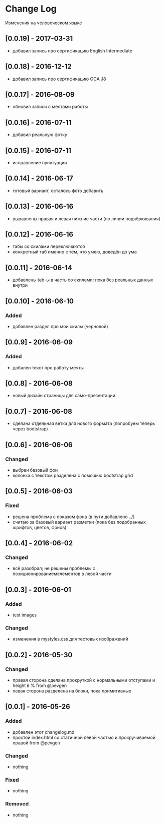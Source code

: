 # Change Log
Изменения на человеческом языке

## [0.0.19] - 2017-03-31
  - добавил запись про сертификацию English Intermediate

## [0.0.18] - 2016-12-12
  - добавил запись про сертификацию OCA J8
  
## [0.0.17] - 2016-08-09
  - обновил записи с местами работы

## [0.0.16] - 2016-07-11
  - добавил реальную фотку

## [0.0.15] - 2016-07-11
  - исправление пунктуации
  
## [0.0.14] - 2016-06-17
  - готовый вариант, осталось фото добавить

## [0.0.13] - 2016-06-16
  - выравнены правая и левая нижние части (по линии подчёркивания)

## [0.0.12] - 2016-06-16
  - табы со скилами переключаются
  - конкретный таб именно с тем, что умею, доведён до ума

## [0.0.11] - 2016-06-14
  - добавлены tab-ы в часть со скилами; пока без реальных данных внутри

## [0.0.10] - 2016-06-10
### Added
  - добавлен раздел про мои скилы (черновой)

## [0.0.9] - 2016-06-09
### Added
  - добален текст про работу мечты

## [0.0.8] - 2016-06-08
  - новый дизайн страницы для само-презентации

## [0.0.7] - 2016-06-08
  - сделана отдельная ветка для нового формата (попробуем теперь через bootstrap)
  
## [0.0.6] - 2016-06-06
### Changed
  - выбран базовый фон
  - колонка с текстом разделена с помощью bootstrap grid


## [0.0.5] - 2016-06-03
### Fixed
  - решена проблема с показом фона (в пути добавлено ../)
  - считаю за базовый вариант разметки (пока без подобранных шрифтов, цветов, фонов)


## [0.0.4] - 2016-06-02
### Changed
 - всё разобрал; не решены проблемы с позиционированиемэлементов в левой части 

## [0.0.3] - 2016-06-01
### Added
  - test images
  
### Changed
  -  изменения в mystyles.css для тестовых изображений



## [0.0.2] - 2016-05-30
### Changed
-  правая сторона сделана прокруткой с нормальными отступами и height в % from @pevgen
- левая сторона разделена на блоки, пока примитивные



## [0.0.1] - 2016-05-26
### Added
- добавлен этот changelog.md
- простой index.html cо статичной левой частью и прокручиваемой правой  from @pevgen

### Changed
- nothing

### Fixed
- nothing

### Removed
- nothing
